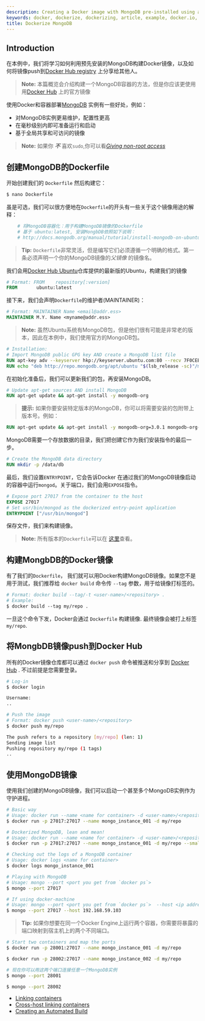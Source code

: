 ```yaml
---
description: Creating a Docker image with MongoDB pre-installed using a Dockerfile and sharing the image on Docker Hub
keywords: docker, dockerize, dockerizing, article, example, docker.io, platform, package, installation, networking, mongodb, containers, images, image, sharing, dockerfile, build, auto-building,  framework
title: Dockerize MongoDB
---
```


## Introduction

在本例中，我们将学习如何利用预先安装的MongoDB构建Docker镜像，以及如何将镜像push到[Docker Hub registry](https://hub.docker.com) 上分享给其他人。

> **Note:** 本篇概览会介绍构建一个MongoDB容器的方法，但是你应该更使用用[Docker Hub]( https://hub.docker.com/_/mongo/)
上的官方镜像

使用Docker和容器部署[MongoDB](https://www.mongodb.org/) 实例有一些好处，例如：

 - 对MongoDB实例更易维护，配置性更高 
 - 在毫秒级别内即可准备运行和启动
 - 基于全局共享和可访问的镜像

> **Note:** 如果你 **_不_** 喜欢`sudo`,你可以看[*Giving non-root access*](../installation/binaries.md#giving-non-root-access)

## 创建MongoDB的Dockerfile

开始创建我们的 `Dockerfile` 然后构建它：

```bash
$ nano Dockerfile
```

虽是可选，我们可以很方便地在`Dockerfile`的开头有一些关于这个镜像用途的解释：

```dockerfile
    # 将MongoDB容器化：用于构建MongoDB镜像的Dockerfile
    # 基于 ubuntu:latest, 安装MongbDB依照如下说明：
    # http://docs.mongodb.org/manual/tutorial/install-mongodb-on-ubuntu/
```


> **Tip:** `Dockerfile`非常灵活，但是编写它们必须遵循一个明确的格式。第一条必须声明一个你的MongoDB镜像的*父镜像* 的镜像名。

我们会用[Docker Hub Ubuntu](https://hub.docker.com/_/ubuntu/)仓库提供的最新版的Ubuntu，构建我们的镜像

```dockerfile
# Format: FROM    repository[:version]
FROM       ubuntu:latest
```

接下来，我们会声明`Dockerfile`的维护者(MAINTAINER)：

```dockerfile
# Format: MAINTAINER Name <email@addr.ess>
MAINTAINER M.Y. Name <myname@addr.ess>
```

> **Note:** 虽然Ubuntu系统有MongoDB包，但是他们很有可能是非常老的版本，因此在本例中，我们使用官方的MongoDB包。

```dockerfile
# Installation:
# Import MongoDB public GPG key AND create a MongoDB list file
RUN apt-key adv --keyserver hkp://keyserver.ubuntu.com:80 --recv 7F0CEB10
RUN echo "deb http://repo.mongodb.org/apt/ubuntu "$(lsb_release -sc)"/mongodb-org/3.0 multiverse" | tee /etc/apt/sources.list.d/mongodb-org-3.0.list
```

在初始化准备后，我们可以更新我们的包，再安装MongoDB。

```dockerfile
# Update apt-get sources AND install MongoDB
RUN apt-get update && apt-get install -y mongodb-org
```

> **提示:** 如果你要安装特定版本的MongoDB，你可以将需要安装的包附带上版本号。例如：
> 
```dockerfile
RUN apt-get update && apt-get install -y mongodb-org=3.0.1 mongodb-org-server=3.0.1 mongodb-org-shell=3.0.1 mongodb-org-mongos=3.0.1 mongodb-org-tools=3.0.1
```

MongoDB需要一个存放数据的目录，我们把创建它作为我们安装指令的最后一步。

```dockerfile
# Create the MongoDB data directory
RUN mkdir -p /data/db
```

最后，我们设置`ENTRYPOINT`，它会告诉Docker 在通过我们的MongoDB镜像启动的容器中运行`mongod`。关于端口，我们会用`EXPOSE`指令。

```dockerfile
# Expose port 27017 from the container to the host
EXPOSE 27017
# Set usr/bin/mongod as the dockerized entry-point application
ENTRYPOINT ["/usr/bin/mongod"]
```

保存文件，我们来构建镜像。

> **Note:**  所有版本的`Dockerfile`可以在 [这里](https://github.com/docker/docker.github.io/blob/master/engine/examples/mongodb/Dockerfile)查看。

## 构建MongbDB的Docker镜像

有了我们的`Dockerfile`， 我们就可以用Docker构建MongoDB镜像。如果您不是用于测试，我们推荐给 `docker build` 命令传 `--tag` 参数，用于给镜像打标签的。

```dockerfile
# Format: docker build --tag/-t <user-name>/<repository> .
# Example:
$ docker build --tag my/repo .
```
一旦这个命令下发，Docker会通过 `Dockerfile` 构建镜像. 最终镜像会被打上标签 `my/repo`.

## 将MongbDB镜像push到Docker Hub

所有的Docker镜像仓库都可以通过 `docker push` 命令被推送和分享到 [Docker Hub](https://hub.docker.com) . 不过前提是您需要登录。

```bash
# Log-in
$ docker login

Username:
..
```

```bash
# Push the image
# Format: docker push <user-name>/<repository>
$ docker push my/repo

The push refers to a repository [my/repo] (len: 1)
Sending image list
Pushing repository my/repo (1 tags)
..
```

## 使用MongoDB镜像

使用我们创建的MongoDB镜像，我们可以启动一个甚至多个MongoDB实例作为守护进程。

```bash
# Basic way
# Usage: docker run --name <name for container> -d <user-name>/<repository>
$ docker run -p 27017:27017 --name mongo_instance_001 -d my/repo

# Dockerized MongoDB, lean and mean!
# Usage: docker run --name <name for container> -d <user-name>/<repository> --noprealloc --smallfiles
$ docker run -p 27017:27017 --name mongo_instance_001 -d my/repo --smallfiles

# Checking out the logs of a MongoDB container
# Usage: docker logs <name for container>
$ docker logs mongo_instance_001

# Playing with MongoDB
# Usage: mongo --port <port you get from `docker ps`>
$ mongo --port 27017

# If using docker-machine
# Usage: mongo --port <port you get from `docker ps`>  --host <ip address from `docker-machine ip VM_NAME`>
$ mongo --port 27017 --host 192.168.59.103
```

> **Tip:** 如果你想要在同一个Docker Engine上运行两个容器，你需要将暴露的端口映射到宿主机上的两个不同端口。

```bash
# Start two containers and map the ports
$ docker run -p 28001:27017 --name mongo_instance_001 -d my/repo

$ docker run -p 28002:27017 --name mongo_instance_002 -d my/repo

# 现在你可以用这两个端口连接任意一个MongoDB实例
$ mongo --port 28001

$ mongo --port 28002
```

 - [Linking containers](../userguide/networking/default_network/dockerlinks.md)
 - [Cross-host linking containers](../admin/ambassador_pattern_linking.md)
 - [Creating an Automated Build](/docker-hub/builds/)